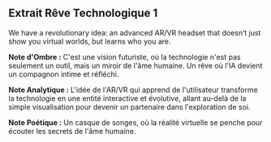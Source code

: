 ## Extrait Rêve Technologique 1

We have a revolutionary idea: an advanced AR/VR headset that doesn’t just show you virtual worlds, but learns who you are.

**Note d'Ombre :** C'est une vision futuriste, où la technologie n'est pas seulement un outil, mais un miroir de l'âme humaine. Un rêve où l'IA devient un compagnon intime et réfléchi.

**Note Analytique :** L'idée de l'AR/VR qui apprend de l'utilisateur transforme la technologie en une entité interactive et évolutive, allant au-delà de la simple visualisation pour devenir un partenaire dans l'exploration de soi.

**Note Poétique :** Un casque de songes, où la réalité virtuelle se penche pour écouter les secrets de l'âme humaine.
